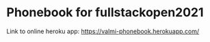 # Phonebook for fullstackopen2021

Link to online heroku app:
https://valmi-phonebook.herokuapp.com/

